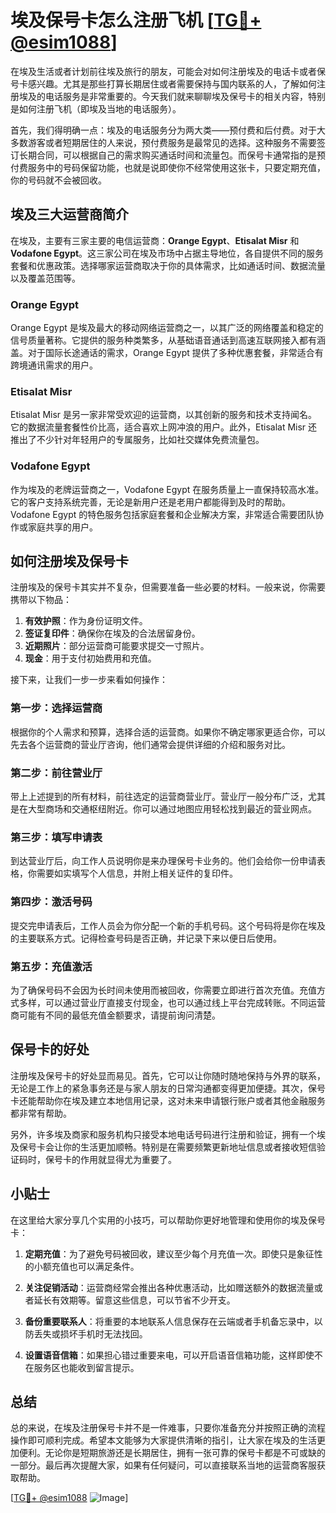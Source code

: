 # 埃及保号卡怎么注册飞机 [[TG💪+ @esim1088](https://t.me/s/esim1088)]

在埃及生活或者计划前往埃及旅行的朋友，可能会对如何注册埃及的电话卡或者保号卡感兴趣。尤其是那些打算长期居住或者需要保持与国内联系的人，了解如何注册埃及的电话服务是非常重要的。今天我们就来聊聊埃及保号卡的相关内容，特别是如何注册飞机（即埃及当地的电话服务）。

首先，我们得明确一点：埃及的电话服务分为两大类——预付费和后付费。对于大多数游客或者短期居住的人来说，预付费服务是最常见的选择。这种服务不需要签订长期合同，可以根据自己的需求购买通话时间和流量包。而保号卡通常指的是预付费服务中的号码保留功能，也就是说即使你不经常使用这张卡，只要定期充值，你的号码就不会被回收。

## 埃及三大运营商简介

在埃及，主要有三家主要的电信运营商：**Orange Egypt**、**Etisalat Misr** 和 **Vodafone Egypt**。这三家公司在埃及市场中占据主导地位，各自提供不同的服务套餐和优惠政策。选择哪家运营商取决于你的具体需求，比如通话时间、数据流量以及覆盖范围等。

### Orange Egypt
Orange Egypt 是埃及最大的移动网络运营商之一，以其广泛的网络覆盖和稳定的信号质量著称。它提供的服务种类繁多，从基础语音通话到高速互联网接入都有涵盖。对于国际长途通话的需求，Orange Egypt 提供了多种优惠套餐，非常适合有跨境通讯需求的用户。

### Etisalat Misr
Etisalat Misr 是另一家非常受欢迎的运营商，以其创新的服务和技术支持闻名。它的数据流量套餐性价比高，适合喜欢上网冲浪的用户。此外，Etisalat Misr 还推出了不少针对年轻用户的专属服务，比如社交媒体免费流量包。

### Vodafone Egypt
作为埃及的老牌运营商之一，Vodafone Egypt 在服务质量上一直保持较高水准。它的客户支持系统完善，无论是新用户还是老用户都能得到及时的帮助。Vodafone Egypt 的特色服务包括家庭套餐和企业解决方案，非常适合需要团队协作或家庭共享的用户。

## 如何注册埃及保号卡

注册埃及的保号卡其实并不复杂，但需要准备一些必要的材料。一般来说，你需要携带以下物品：

1. **有效护照**：作为身份证明文件。
2. **签证复印件**：确保你在埃及的合法居留身份。
3. **近期照片**：部分运营商可能要求提交一寸照片。
4. **现金**：用于支付初始费用和充值。

接下来，让我们一步一步来看如何操作：

### 第一步：选择运营商
根据你的个人需求和预算，选择合适的运营商。如果你不确定哪家更适合你，可以先去各个运营商的营业厅咨询，他们通常会提供详细的介绍和服务对比。

### 第二步：前往营业厅
带上上述提到的所有材料，前往选定的运营商营业厅。营业厅一般分布广泛，尤其是在大型商场和交通枢纽附近。你可以通过地图应用轻松找到最近的营业网点。

### 第三步：填写申请表
到达营业厅后，向工作人员说明你是来办理保号卡业务的。他们会给你一份申请表格，你需要如实填写个人信息，并附上相关证件的复印件。

### 第四步：激活号码
提交完申请表后，工作人员会为你分配一个新的手机号码。这个号码将是你在埃及的主要联系方式。记得检查号码是否正确，并记录下来以便日后使用。

### 第五步：充值激活
为了确保号码不会因为长时间未使用而被回收，你需要立即进行首次充值。充值方式多样，可以通过营业厅直接支付现金，也可以通过线上平台完成转账。不同运营商可能有不同的最低充值金额要求，请提前询问清楚。

## 保号卡的好处

注册埃及保号卡的好处显而易见。首先，它可以让你随时随地保持与外界的联系，无论是工作上的紧急事务还是与家人朋友的日常沟通都变得更加便捷。其次，保号卡还能帮助你在埃及建立本地信用记录，这对未来申请银行账户或者其他金融服务都非常有帮助。

另外，许多埃及商家和服务机构只接受本地电话号码进行注册和验证，拥有一个埃及保号卡会让你的生活更加顺畅。特别是在需要频繁更新地址信息或者接收短信验证码时，保号卡的作用就显得尤为重要了。

## 小贴士

在这里给大家分享几个实用的小技巧，可以帮助你更好地管理和使用你的埃及保号卡：

1. **定期充值**：为了避免号码被回收，建议至少每个月充值一次。即使只是象征性的小额充值也可以满足条件。
   
2. **关注促销活动**：运营商经常会推出各种优惠活动，比如赠送额外的数据流量或者延长有效期等。留意这些信息，可以节省不少开支。

3. **备份重要联系人**：将重要的本地联系人信息保存在云端或者手机备忘录中，以防丢失或损坏手机时无法找回。

4. **设置语音信箱**：如果担心错过重要来电，可以开启语音信箱功能，这样即使不在服务区也能收到留言提示。

## 总结

总的来说，在埃及注册保号卡并不是一件难事，只要你准备充分并按照正确的流程操作即可顺利完成。希望本文能够为大家提供清晰的指引，让大家在埃及的生活更加便利。无论你是短期旅游还是长期居住，拥有一张可靠的保号卡都是不可或缺的一部分。最后再次提醒大家，如果有任何疑问，可以直接联系当地的运营商客服获取帮助。

[[TG💪+ @esim1088](https://t.me/s/esim1088) ![Image](https://i.postimg.cc/4NQfJmqS/Snipaste-2025-05-13-00-14-12.png)]